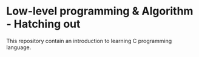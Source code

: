 # Low-level programming & Algorithm - Hatching out

This repository contain an introduction to learning C programming language. 
